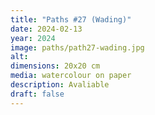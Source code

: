 ```yaml
---
title: "Paths #27 (Wading)"
date: 2024-02-13
year: 2024
image: paths/path27-wading.jpg
alt: 
dimensions: 20x20 cm
media: watercolour on paper
description: Avaliable
draft: false
---
```


